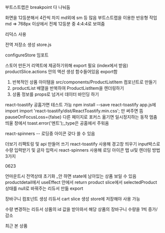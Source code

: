 부트스트랩은 breakpoint 다 나눠둠
<Col md={4}> 화면을 12등분해서 4칸씩 차지
md외에 sm 등 많음
부트스트랩을 이용한 반응형 작업
md => 768px 이상에서 전체 12등분 중 4:4:4로 보여줌

리덕스 사용

전역 저장소 생성
store.js

configureStore 임포트

스토어 만든거 리액트에 제공하기위해 export 필요 (index에서 받음)
productSlice.actions 안의 액션 생성 함수들어있음 export함


1. 반복적인 상품 아이템을 src/components/ProductListItem 컴포넌트로 만들기
2. productList 배열을 반복하여 ProductListItem을 렌더링하기
3. 상품 정보를 props로 넘겨서 데이터 바인딩 하기

react-toastify
공홈가면 테스트 가능
npm install --save react-toastify
app.js에 import
import 'react-toastify/dist/ReactToastify.min.css';
<ToastContainer />만 써주면 뜸
pauseOnFocusLoss={false} 다른 페이지로 포커스 옮기면 일시정지하는 동작 멈춤
띄울 창에서 toast.error('멘트');_type은 공홈에서 주워옴

react-spinners -- 로딩중 아이콘 갖다 쓸 수 있음 


더보기 리팩토링 및 api 만들어 쓰기
react-toastify 사용해 경고창 띄우기
input박스로 수량 입력받기 및 
글자 입력시 react-spinners 사용해 로딩 아이콘
탭 ui및 렌더링 방법 3가지



0623

언마운트시 전역상태 초기화
_안 하면 state에 남아있는 상품 보일 수 있음
productdetail에서 useEffect 안에서 return
product slice에서 selectedProduct 상태를 null로 바꿔주는 리듀서 만듦
export

장바구니
컴포넌트 생성
리듀서 cart slice 생성
store에 저장해야 사용 가능

수량 변경하는 리듀서 
상품의 id 값을 받아와서 해당 상품의 장바구니 수량을 1씩 증가/감소

최근 본 상품


